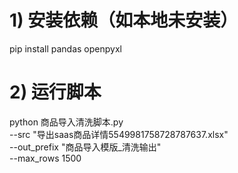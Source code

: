 # 1) 安装依赖（如本地未安装）
pip install pandas openpyxl

# 2) 运行脚本
python 商品导入清洗脚本.py \
  --src "导出saas商品详情5549981758728787637.xlsx" \
  --out_prefix "商品导入模版_清洗输出" \
  --max_rows 1500